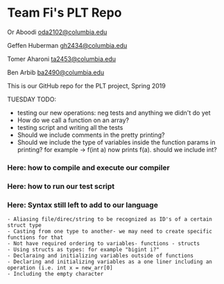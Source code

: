 # Team Fi's PLT Repo

Or Aboodi oda2102@columbia.edu

Geffen Huberman gh2434@columbia.edu

Tomer Aharoni ta2453@columbia.edu

Ben Arbib ba2490@columbia.edu

This is our GitHub repo for the PLT project, Spring 2019

TUESDAY TODO:
- testing our new operations: neg tests and anything we didn't do yet
- How do we call a function on an array?
- testing script and writing all the tests
- Should we include comments in the pretty printing?
- Should we include the type of variables inside the function params in printing? for example -> f(int a) now prints f(a). should we include int?


### Here: how to compile and execute our compiler

### Here: how to run our test script

### Here: Syntax still left to add to our language
	- Aliasing file/direc/string to be recognized as ID's of a certain struct type
	- Casting from one type to another- we may need to create specific functions for that
	- Not have required ordering to variables- functions - structs 
	- Using structs as types: for example "bigint i?"	
	- Declaraing and initializing variables outside of functions
	- Declaring and initializing variables as a one liner including an operation (i.e. int x = new_arr[0]
	- Including the empty character
